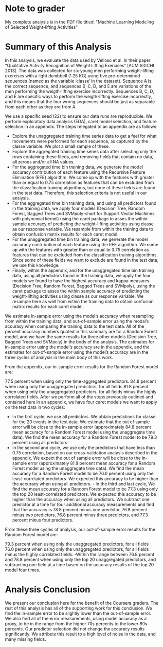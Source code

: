 # Note to grader

My complete analysis is in the PDF file titled: "Machine Learning Modeling of Selected Weight-lifting Activities"

# Summary of this Analysis

In this analysis, we evaluate the data used by Velloso et al. in their paper “Qualitative Activity Recognition of Weight Lifting Exercises” [ACM SIGCHI 2013]. The data was collected for six young men performing weight-lifting exercises with a light dumbbell (1.25 KG) using five pre-determined sequences (named as the variable ‘classe’ in the dataset). Sequence A is the correct sequence, and sequences B, C, D, and E are variations of the men performing the weigth-lifting exercise incorrectly. Sequences B, C, D, and E are specific ways to perform the weigth-lifting exercise incorrectly, and this means that the four wrong sequences should be just as separable from each other as they are from A.

We use a specific seed (22) to ensure our data runs are reproducible. We perform exploratory data analysis (EDA), caret model selection, and feature selection in an appendix. The steps relegated to an appendix are as follows:

- Explore the unaggregated training time series data to get a feel for what movements were performed for each sequence, as captured by the classe variable. We plot a small sample of these.
- Explore the aggregated training time series data after selecting only the rows containing these fileds, and removing fields that contain no data, all zeroes and/or all NA values.
- For the aggregated time bin training data, we generate the model accuracy contribution of each feature using the Recursive Feature Elimination (RFE) algorithm. We come up with the features with greater than or equal to 0.75 correlation as features that can be excluded from the classification training algorithms, but none of these fields are found in the test data. Therefore, this selection criteria is not useful in our analysis.
- For the aggregated time bin training data, and using all predictors found in the training data, we apply four models (Decision Tree, Random Forest, Bagged Trees and SVMpoly-short for Support Vector Machines with polynomial kernel) using the caret package to asses the within sample accuracy of predicting the weight-lifting activities using classe as our response variable. We resample from within the training data to obtain confusion matrix results for each caret model.
- For the unaggregated time bin training data, we generate the model accuracy contribution of each feature using the RFE algorithm. We come up with the features with greater than or equal to 0.75 correlation as features that can be excluded from the classification training algorithms. Since some of these fields we want to exclude are found in the test data, we use this knowledge.
- Finally, within the appendix, and for the unaggregated time bin training data, using all predictors found in the training data, we apply the four models we found to have the highest accuracy and kappa measures (Decision Tree, Random Forest, Bagged Trees and SVMpoly), using the caret package to asses the within sample accuracy of predicting the weight-lifting activities using classe as our response variable. We resample here as well from within the training data to obtain confusion matrix results for each caret model.

We estimate in-sample error using the model’s accuracy when resampling from within the training data, and out-of-sample error using the model’s accuracy when comparing the training data to the test data. All of the percent accuracy numbers quoted in this summary are for a Random Forest model, and we have the same results for three other models (Decision Tree, Bagged Trees and SVMpoly) in the body of the analysis. The estimates for in-sample error using the model’s accuracy are in the appendix, and the estimates for out-of-sample error using the model’s accuracy are in the three cycles of analysis in the main body of this work.

From the appendix, our in-sample error results for the Random Forest model are:

77.5 percent when using only the time-aggregated predictors.
84.8 percent when using only the unaggregated predictors, for all fields
81.8 percent when using only the unaggregated predictors, for all fields minus the highly correlated fields.
After we perform all of the steps previously outlined and contained here in an appendix, we have four caret models we want to apply on the test data in two cycles:

- In the first cycle, we use all predictors. We obtain predictions for classe for the 20 events in the test data. We estimate that the out of sample error will be close to the in-sample error (approximately 84.8 percent mean accuracy for a Random Forest model using the unaggregate time data). We find the mean accuracy for a Random Forest model to be 79.3 percent using all predictors.
- In the second and cycle, we use only the predictors that have less than 0.75 correlation, based on our cross-validation analysis described in the appendix. We expect the out of sample error will be close to the in-sample error (approximately 81.8 percent mean accuracy for a Random Forest model using the unaggregate time data). We find the mean accuracy for a Random Forest model to be 76.0 percent using only the least-correlated predictors. We expected this accuracy to be higher than the accuracy when using all predictors. - In the third and last cycle, We find the mean accuracy for a Random Forest model to be 77.3 using only the top 20 least-correlated predictors. We expected this accuracy to be higher than the accuracy when using all predictors. We subtract one predictor at a time for four additional accuracy measurements and find that the accuracy is 78.8 percent minus one predictor, 76.8 percent minus two predictors, 76.8 percent minus three predictors, and 77.3 percent minus four predictors.

From these three cycles of analysis, our out-of-sample error results for the Random Forest model are:

79.3 percent when using only the unaggregated predictors, for all fields
76.0 percent when using only the unaggregated predictors, for all fields minus the highly correlated fields. -Within the range between 76.8 percent and 78.8 percent when using only the top 20 unaggregated predictors, and subtracting one field at a time based on the accuracy results of the top 20 model four times.

# Analysis Conclusion

We present our conclusion here for the benefit of the Coursera graders. The rest of this analysis has all of the supporting work for this conclusion. We find the in-sample error to be slightly lower than the out-of-sample error. We also find all of the error measurements, using model accuracy as a proxy, to be in the range from the higher 70s percents to the lower 80s percents. Our predictor selection did not change the accuracy results significantly. We attribute this result to a high level of noise in the data, and many missing fields.

